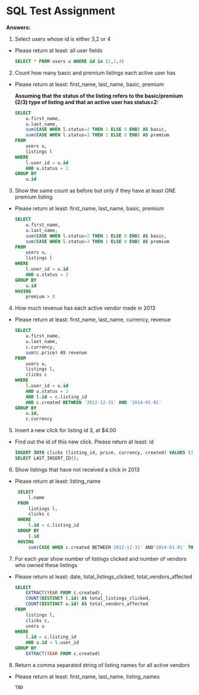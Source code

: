 # SQL Test Assignment


**Answers:**


1. Select users whose id is either 3,2 or 4
- Please return at least: all user fields

    ``` SQL
    SELECT * FROM users u WHERE id in (2,3,4)

2. Count how many basic and premium listings each active user has
- Please return at least: first_name, last_name, basic, premium

    **Assuming that the status of the listing refers to the basic/premium (2/3) type of listing and that an active user has status=2:**

    ``` SQL
    SELECT  
	    u.first_name,  
	    u.last_name,
	    sum(CASE WHEN l.status=2 THEN 1 ELSE 0 END) AS basic,
	    sum(CASE WHEN l.status=3 THEN 1 ELSE 0 END) AS premium
    FROM
	    users u,
	    listings l
    WHERE
	    l.user_id = u.id
	    AND u.status = 2
    GROUP BY
	    u.id
    ```  

3. Show the same count as before but only if they have at least ONE premium listing
- Please return at least: first_name, last_name, basic, premium

    ``` SQL
    SELECT  
	    u.first_name,  
	    u.last_name,
	    sum(CASE WHEN l.status=2 THEN 1 ELSE 0 END) AS basic,
	    sum(CASE WHEN l.status=3 THEN 1 ELSE 0 END) AS premium
    FROM
	    users u,
	    listings l
    WHERE
	    l.user_id = u.id
	    AND u.status = 2
    GROUP BY
	    u.id
    HAVING
	    premium > 0
    ```  

4. How much revenue has each active vendor made in 2013
- Please return at least: first_name, last_name, currency, revenue

    ``` SQL
    SELECT
        u.first_name,
        u.last_name,
        c.currency,
        sum(c.price) AS revenue
    FROM
        users u,
        listings l,
        clicks c
    WHERE
        l.user_id = u.id
        AND u.status = 2
        AND l.id = c.listing_id
        AND c.created BETWEEN '2012-12-31' AND '2014-01-01'
    GROUP BY
        u.id,
	    c.currency
    ```

5. Insert a new click for listing id 3, at $4.00
- Find out the id of this new click. Please return at least: id

    ``` SQL
    INSERT INTO clicks (listing_id, price, currency, created) VALUES (3, 5, 'USD', NOW());
    SELECT LAST_INSERT_ID();
    ```

6. Show listings that have not received a click in 2013
- Please return at least: listing_name

   ``` SQL
    SELECT
        l.name
    FROM
        listings l,
        clicks c
    WHERE
        l.id = c.listing_id
    GROUP BY
        l.id
    HAVING
        sum(CASE WHEN c.created BETWEEN'2012-12-31' AND'2014-01-01' THEN 1 ELSE 0 END) = 0
    ```

7. For each year show number of listings clicked and number of vendors who owned these listings
- Please return at least: date, total_listings_clicked, total_vendors_affected

    ``` SQL
    SELECT
        EXTRACT(YEAR FROM c.created),
        COUNT(DISTINCT l.id) AS total_listings_clicked,
        COUNT(DISTINCT u.id) AS total_vendors_affected
    FROM
        listings l,
        clicks c,
        users u
    WHERE
        l.id = c.listing_id
        AND u.id = l.user_id
    GROUP BY
	    EXTRACT(YEAR FROM c.created)
    ```

8. Return a comma separated string of listing names for all active vendors
- Please return at least: first_name, last_name, listing_names

    ``` SQL
    TBD